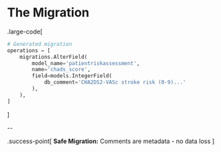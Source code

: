 # The Migration

.large-code[
```python
# Generated migration
operations = [
    migrations.AlterField(
        model_name='patientriskassessment',
        name='chads_score',
        field=models.IntegerField(
            db_comment='CHA2DS2-VASc stroke risk (0-9)...'
        ),
    ),
]
```
]

--

.success-point[
**Safe Migration:** Comments are metadata - no data loss
]
